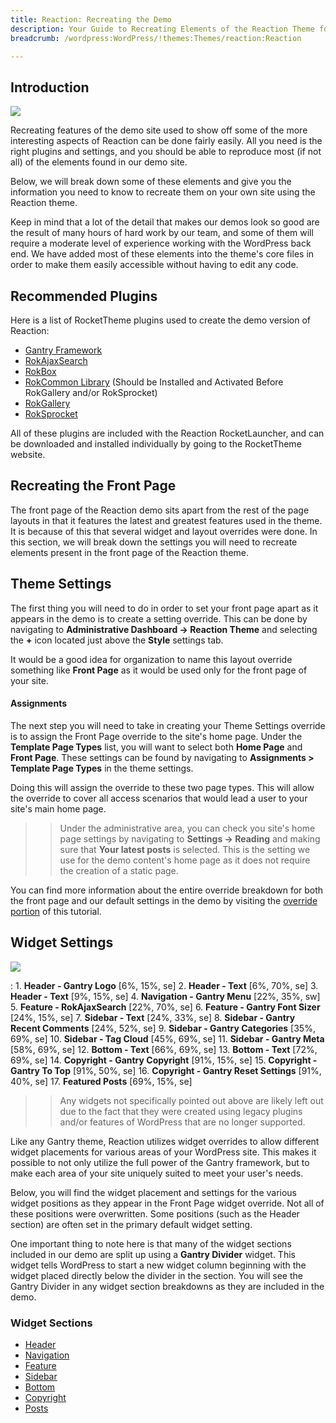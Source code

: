```yaml
---
title: Reaction: Recreating the Demo
description: Your Guide to Recreating Elements of the Reaction Theme for WordPress
breadcrumb: /wordpress:WordPress/!themes:Themes/reaction:Reaction

---
```


Introduction
-----

![][reaction2]

Recreating features of the demo site used to show off some of the more interesting aspects of Reaction can be done fairly easily. All you need is the right plugins and settings, and you should be able to reproduce most (if not all) of the elements found in our demo site. 

Below, we will break down some of these elements and give you the information you need to know to recreate them on your own site using the Reaction theme.

Keep in mind that a lot of the detail that makes our demos look so good are the result of many hours of hard work by our team, and some of them will require a moderate level of experience working with the WordPress back end. We have added most of these elements into the theme's core files in order to make them easily accessible without having to edit any code.

Recommended Plugins
-----

Here is a list of RocketTheme plugins used to create the demo version of Reaction:

* [Gantry Framework][gantry]
* [RokAjaxSearch][rokajaxsearch]
* [RokBox][rokbox]
* [RokCommon Library](http://www.rockettheme.com/wordpress/plugins/rokutilities) (Should be Installed and Activated Before RokGallery and/or RokSprocket)
* [RokGallery][rokgallery]
* [RokSprocket][roksprocket]

All of these plugins are included with the Reaction RocketLauncher, and can be downloaded and installed individually by going to the RocketTheme website.

Recreating the Front Page
-----

The front page of the Reaction demo sits apart from the rest of the page layouts in that it features the latest and greatest features used in the theme. It is because of this that several widget and layout overrides were done. In this section, we will break down the settings you will need to recreate elements present in the front page of the Reaction theme.

Theme Settings
-----

The first thing you will need to do in order to set your front page apart as it appears in the demo is to create a setting override. This can be done by navigating to **Administrative Dashboard -> Reaction Theme** and selecting the **+** icon located just above the **Style** settings tab. 

It would be a good idea for organization to name this layout override something like **Front Page** as it would be used only for the front page of your site.

#### Assignments

The next step you will need to take in creating your Theme Settings override is to assign the Front Page override to the site's home page. Under the **Template Page Types** list, you will want to select both **Home Page** and **Front Page**. These settings can be found by navigating to **Assignments > Template Page Types** in the theme settings.

Doing this will assign the override to these two page types. This will allow the override to cover all access scenarios that would lead a user to your site's main home page.

>> Under the administrative area, you can check you site's home page settings by navigating to **Settings -> Reading** and making sure that **Your latest posts** is selected. This is the setting we use for the demo content's home page as it does not require the creation of a static page.

You can find more information about the entire override breakdown for both the front page and our default settings in the demo by visiting the [override portion][demooverride] of this tutorial.

Widget Settings
-----

![][Reaction]

:   1. **Header - Gantry Logo** [6%, 15%, se]
    2. **Header - Text** [6%, 70%, se]
    3. **Header - Text** [9%, 15%, se]
    4. **Navigation - Gantry Menu** [22%, 35%, sw]
    5. **Feature - RokAjaxSearch** [22%, 70%, se]
    6. **Feature - Gantry Font Sizer** [24%, 15%, se]
    7. **Sidebar - Text** [24%, 33%, se]
    8. **Sidebar - Gantry Recent Comments** [24%, 52%, se]
    9. **Sidebar - Gantry Categories** [35%, 69%, se]
    10. **Sidebar - Tag Cloud** [45%, 69%, se]
    11. **Sidebar - Gantry Meta** [58%, 69%, se]
    12. **Bottom - Text** [66%, 69%, se]
    13. **Bottom - Text** [72%, 69%, se]
    14. **Copyright - Gantry Copyright** [91%, 15%, se]
    15. **Copyright - Gantry To Top** [91%, 50%, se]
    16. **Copyright - Gantry Reset Settings** [91%, 40%, se]
    17. **Featured Posts** [69%, 15%, se]

>> Any widgets not specifically pointed out above are likely left out due to the fact that they were created using legacy plugins and/or features of WordPress that are no longer supported.

Like any Gantry theme, Reaction utilizes widget overrides to allow different widget placements for various areas of your WordPress site. This makes it possible to not only utilize the full power of the Gantry framework, but to make each area of your site uniquely suited to meet your user's needs.

Below, you will find the widget placement and settings for the various widget positions as they appear in the Front Page widget override. Not all of these positions were overwritten. Some positions (such as the Header section) are often set in the primary default widget setting.

One important thing to note here is that many of the widget sections included in our demo are split up using a **Gantry Divider** widget. This widget tells WordPress to start a new widget column beginning with the widget placed directly below the divider in the section. You will see the Gantry Divider in any widget section breakdowns as they are included in the demo.

### Widget Sections

* [Header][header]
* [Navigation][navigation]
* [Feature][feature]
* [Sidebar][sidebar]
* [Bottom][bottom]
* [Copyright][copyright]
* [Posts][post]

[gantry]: http://gantry-framework.org/download
[rokajaxsearch]: http://www.rockettheme.com/wordpress/plugins/rokajaxsearch
[rokbox]: http://www.rockettheme.com/wordpress/plugins/rokbox
[roksprocket]: http://www.rockettheme.com/wordpress/plugins/roksprocket
[Reaction]: assets/reaction2.jpeg
[reaction2]: assets/reaction.jpeg
[roksprocket]: http://www.rockettheme.com/wordpress/plugins/roksprocket
[rokgallery]: http://www.rockettheme.com/wordpress/plugins/rokgallery
[faq]: faq.md
[override]: http://gantry-framework.org/documentation/wordpress/configure/
[navigation]: demo_navigation.md
[post]: demo_post.md
[header]: demo_header.md
[navigation]: demo_navigation.md
[utility]: demo_utility.md
[bottom]: demo_bottom.md
[feature]: demo_feature.md
[sidebar]: demo_sidebar.md
[contenttop]: demo_contenttop.md
[footer]: demo_footer.md
[copyright]: demo_copyright.md
[demooverride]: demo_override.md